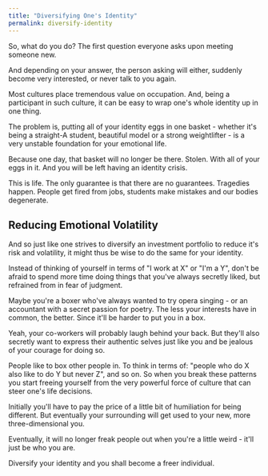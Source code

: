 ```yaml
---
title: "Diversifying One's Identity"
permalink: diversify-identity
---
```


So, what do you do? The first question everyone asks upon meeting someone new.

And depending on your answer, the person asking will either, suddenly become very interested, or never talk to you again.

Most cultures place tremendous value on occupation. And, being a participant in such culture, it can be easy to wrap one's whole identity up in one thing.

The problem is, putting all of your identity eggs in one basket - whether it's being a straight-A student, beautiful model or a strong weightlifter - is a very unstable foundation for your emotional life.

Because one day, that basket will no longer be there. Stolen. With all of your eggs in it. And you will be left having an identity crisis.

This is life. The only guarantee is that there are no guarantees. Tragedies happen. People get fired from jobs, students make mistakes and our bodies degenerate.

## Reducing Emotional Volatility

And so just like one strives to diversify an investment portfolio to reduce it's risk and volatility, it might thus be wise to do the same for your identity.

Instead of thinking of yourself in terms of "I work at X" or "I'm a Y", don't be afraid to spend more time doing things that you've always secretly liked, but refrained from in fear of judgment.

Maybe you're a boxer who've always wanted to try opera singing - or an accountant with a secret passion for poetry. The less your interests have in common, the better. Since it'll be harder to put you in a box.

Yeah, your co-workers will probably laugh behind your back. But they'll also secretly want to express their authentic selves just like you and be jealous of your courage for doing so.

People like to box other people in. To think in terms of: "people who do X also like to do Y but never Z", and so on. So when you break these patterns you start freeing yourself from the very powerful force of culture that can steer one's life decisions.

Initially you'll have to pay the price of a little bit of humiliation for being different. But eventually your surrounding will get used to your new, more three-dimensional you.

Eventually, it will no longer freak people out when you're a little weird - it'll just be who you are.

Diversify your identity and you shall become a freer individual.

